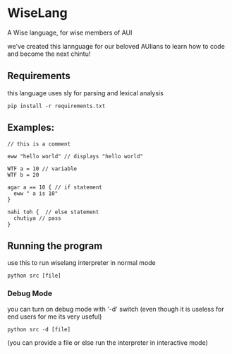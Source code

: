 # WiseLang
A Wise language, for wise members of AUI

we've created this lannguage for our beloved AUIians to learn how to code and become the next chintu!

## Requirements

this language uses sly for parsing and lexical analysis

```
pip install -r requirements.txt
```

## Examples:

```
// this is a comment

eww "hello world" // displays "hello world"

WTF a = 10 // variable
WTF b = 20

agar a == 10 { // if statement
  eww " a is 10"
}

nahi toh {  // else statement
  chutiya // pass
}
```

## Running the program

use this to run wiselang interpreter in normal mode
```
python src [file] 
```

### Debug Mode

you can turn on debug mode with '-d' switch
(even though it is useless for end users for me its very useful)

```
python src -d [file]
```
(you can provide a file or else run the interpreter in interactive mode)
